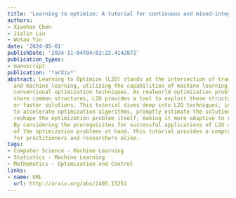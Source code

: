 ```yaml
---
title: 'Learning to optimize: A tutorial for continuous and mixed-integer optimization'
authors:
- Xiaohan Chen
- Jialin Liu
- Wotao Yin
date: '2024-05-01'
publishDate: '2024-11-04T04:02:22.414287Z'
publication_types:
- manuscript
publication: '*arXiv*'
abstract: Learning to Optimize (L2O) stands at the intersection of traditional optimization
  and machine learning, utilizing the capabilities of machine learning to enhance
  conventional optimization techniques. As realworld optimization problems frequently
  share common structures, L2O provides a tool to exploit these structures for better
  or faster solutions. This tutorial dives deep into L2O techniques, introducing how
  to accelerate optimization algorithms, promptly estimate the solutions, or even
  reshape the optimization problem itself, making it more adaptive to real-world applications.
  By considering the prerequisites for successful applications of L2O and the structure
  of the optimization problems at hand, this tutorial provides a comprehensive guide
  for practitioners and researchers alike.
tags:
- Computer Science - Machine Learning
- Statistics - Machine Learning
- Mathematics - Optimization and Control
links:
- name: URL
  url: http://arxiv.org/abs/2405.15251
---
```

